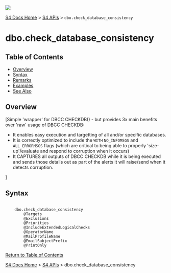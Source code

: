 ﻿![](https://assets.overachiever.net/s4/images/s4_main_logo.png)

[S4 Docs Home](/readme.md) > [S4 APIs](/documentation/apis.md) > `dbo.check_database_consistency`

# dbo.check_database_consistency

## Table of Contents
- [Overview](#overview)
- [Syntax](#syntax)
- [Remarks](#remarks) 
- [Examples](#examples)
- [See Also](#see-also)

## Overview

<section style="visibility:hidden; display:none;">

**APPLIES TO:** :heavy_check_mark: Windows :heavy_check_mark: SQL Server 2008 / 2008 R2 :grey_question: SQL Server 2012+ :o: Linux :grey_question: Azure :grey_question: SQL Server Express / Web

:warning: Requires S4 Advanced Error Handling 

**S4 CONVENTIONS:** [ConventionX](/x/link-here), [ConventionY](etc), and [ConventionB](etc)

</section>

[Simple 'wrapper' for DBCC CHECKDB() - but provides 3x main benefits over 'raw' usage of DBCC CHECKDB: 


- It enables easy execution and targetting of all and/or specific databases. 
- It is correctly optimized to include the `WITH` `NO_INFOMSGS` and `ALL_ERRORMSGS` flags (which are critical to being able to properly 'size-up'/evaluate and respond to corruption when it occurs)
- It CAPTURES all outputs of DBCC CHECKDB while it is being executed and sends those details out as part of the alerts it will raise/send when it detects corruption. 


]



## Syntax

```

    dbo.check_database_consistency 
        @Targets
        @Exclusions
        @Priorities
        @IncludeExtendedLogicalChecks
        @OperatorName
        @MailProfileName
        @EmailSubjectPrefix
        @PrintOnly

```

<section style="visibility:hidden; display:none;">

### Arguments
`[ @objname = ] 'name'`
 Is the qualified or nonqualified name of a user-defined, schema-scoped object. Quotation marks are required only if a qualified object is specified. If a fully qualified name, including a database name, is provided, the database name must be the name of the current database. The object must be in the current database. *name* is **nvarchar(776)**, with no default.  
  
`[ @columnname = ] 'computed_column_name'`
 Is the name of the computed column for which to display definition information. The table that contains the column must be specified as *name*. *column_name* is **sysname**, with no default.  
 
 [Return to Table of Contents](#table-of-contents)
 
 ### Return Code Values 
  0 (success) or non-0 (failure)  
  
 ## Result Sets  
 

[Return to Table of Contents](#table-of-contents)

## Remarks

[Return to Table of Contents](#table-of-contents)

## Permissions 


## Examples

### A. Doing such and such
Lorem ipsum dolor sit amet, consectetur adipiscing elit, sed do eiusmod tempor incididunt ut labore et dolore magna aliqua.
```sql

SELECT 'example stuff here';

```

### B. Doing blah blah

Lorem ipsum dolor sit amet, consectetur adipiscing elit, sed do eiusmod tempor incididunt ut labore et dolore magna aliqua.
```sql

SELECT 'example stuff here';

```
Lacus vel facilisis volutpat est. Molestie a iaculis at erat pellentesque adipiscing. Non quam lacus suspendisse faucibus.


[Return to Table of Contents](#table-of-contents)

## See Also
- [best practices for such and such]()
- [related code/functionality]()

</section>

[Return to Table of Contents](#table-of-contents)

[S4 Docs Home](/readme.md) > [S4 APIs](/documentation/apis.md) > dbo.check_database_consistency